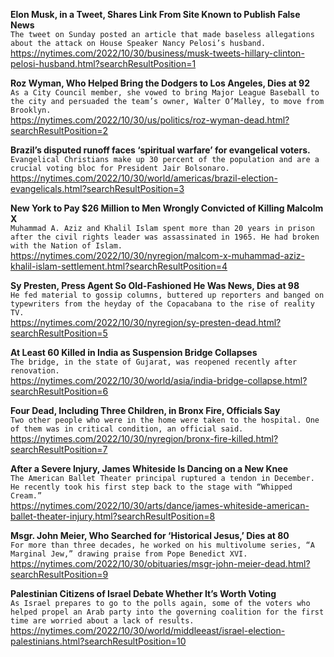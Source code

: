 **Elon Musk, in a Tweet, Shares Link From Site Known to Publish False News**\
`The tweet on Sunday posted an article that made baseless allegations about the attack on House Speaker Nancy Pelosi’s husband.`\
https://nytimes.com/2022/10/30/business/musk-tweets-hillary-clinton-pelosi-husband.html?searchResultPosition=1

**Roz Wyman, Who Helped Bring the Dodgers to Los Angeles, Dies at 92**\
`As a City Council member, she vowed to bring Major League Baseball to the city and persuaded the team’s owner, Walter O’Malley, to move from Brooklyn.`\
https://nytimes.com/2022/10/30/us/politics/roz-wyman-dead.html?searchResultPosition=2

**Brazil’s disputed runoff faces ‘spiritual warfare’ for evangelical voters.**\
`Evangelical Christians make up 30 percent of the population and are a crucial voting bloc for President Jair Bolsonaro.`\
https://nytimes.com/2022/10/30/world/americas/brazil-election-evangelicals.html?searchResultPosition=3

**New York to Pay $26 Million to Men Wrongly Convicted of Killing Malcolm X**\
`Muhammad A. Aziz and Khalil Islam spent more than 20 years in prison after the civil rights leader was assassinated in 1965. He had broken with the Nation of Islam.`\
https://nytimes.com/2022/10/30/nyregion/malcom-x-muhammad-aziz-khalil-islam-settlement.html?searchResultPosition=4

**Sy Presten, Press Agent So Old-Fashioned He Was News, Dies at 98**\
`He fed material to gossip columns, buttered up reporters and banged on typewriters from the heyday of the Copacabana to the rise of reality TV.`\
https://nytimes.com/2022/10/30/nyregion/sy-presten-dead.html?searchResultPosition=5

**At Least 60 Killed in India as Suspension Bridge Collapses**\
`The bridge, in the state of Gujarat, was reopened recently after renovation.`\
https://nytimes.com/2022/10/30/world/asia/india-bridge-collapse.html?searchResultPosition=6

**Four Dead, Including Three Children, in Bronx Fire, Officials Say**\
`Two other people who were in the home were taken to the hospital. One of them was in critical condition, an official said.`\
https://nytimes.com/2022/10/30/nyregion/bronx-fire-killed.html?searchResultPosition=7

**After a Severe Injury, James Whiteside Is Dancing on a New Knee**\
`The American Ballet Theater principal ruptured a tendon in December. He recently took his first step back to the stage with “Whipped Cream.”`\
https://nytimes.com/2022/10/30/arts/dance/james-whiteside-american-ballet-theater-injury.html?searchResultPosition=8

**Msgr. John Meier, Who Searched for ‘Historical Jesus,’ Dies at 80**\
`For more than three decades, he worked on his multivolume series, “A Marginal Jew,” drawing praise from Pope Benedict XVI.`\
https://nytimes.com/2022/10/30/obituaries/msgr-john-meier-dead.html?searchResultPosition=9

**Palestinian Citizens of Israel Debate Whether It’s Worth Voting**\
`As Israel prepares to go to the polls again, some of the voters who helped propel an Arab party into the governing coalition for the first time are worried about a lack of results.`\
https://nytimes.com/2022/10/30/world/middleeast/israel-election-palestinians.html?searchResultPosition=10

